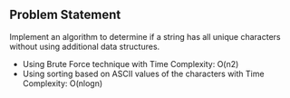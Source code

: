 ## Problem Statement
Implement an algorithm to determine if a string has all unique characters without using additional data structures.
- Using Brute Force technique with Time Complexity: O(n2) 
- Using sorting based on ASCII values of the characters with Time Complexity: O(nlogn) 
